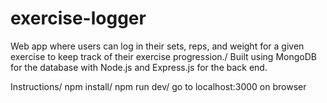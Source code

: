# exercise-logger
Web app where users can log in their sets, reps, and weight for a given exercise to keep track of
their exercise progression./
Built using MongoDB for the database with Node.js and Express.js for the back end.

Instructions/
npm install/
npm run dev/
go to localhost:3000 on browser
